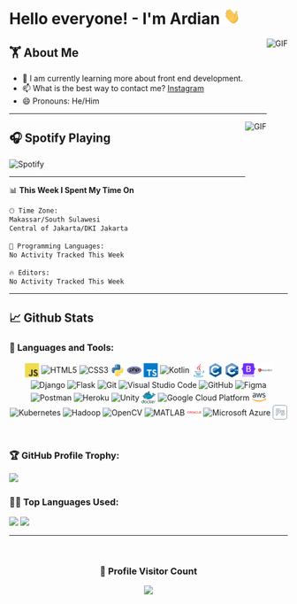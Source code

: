 # Hello everyone! - I'm Ardian  <img width="30px" height="30" src="https://github.com/SatYu26/SatYu26/raw/master/Assets/Hi.gif" />

<img align="right" alt="GIF" height="160px" src="https://octodex.github.com/images/daftpunktocat-guy.gif" />

## 🏋 About Me

- 🌱 I am currently learning more about front end development.
- 📫 What is the best way to contact me? [Instagram](https://www.instagram.com/ardian_syaputra1/)
- 😄 Pronouns: He/Him

---

<img align="right" alt="GIF" height="170px" src="https://media.giphy.com/media/J5B1Y8QZnzXXbLQIBu/giphy.gif" />

## 🎧 Spotify Playing

![Spotify](https://open.spotify.com/intl-id/track/27rZYxE4l21wTaovX4WTnI?si=bca22a7b76bc4ac7)

---

📊 **This Week I Spent My Time On** 

```text
🕑︎ Time Zone: 
Makassar/South Sulawesi
Central of Jakarta/DKI Jakarta

💬 Programming Languages: 
No Activity Tracked This Week

🔥 Editors: 
No Activity Tracked This Week
```
---

  
<!-- Social Media Handles

<h3 align="left">Connect with me:</h3>  
<p align="left">
<a href="https://instagram.com/hash.prog" target="blank"><img align="center" src="https://cdn.jsdelivr.net/npm/simple-icons@3.0.1/icons/instagram.svg" alt="hash.prog" height="30" width="40" /></a>  
<a href="https://github.com/hashfx" target="blank"><img align="center" src="https://cdn.jsdelivr.net/npm/simple-icons@3.0.1/icons/github.svg" alt="hash.prog" height="30" width="40" /></a>
<a href="https://stackoverflow.com/users/14162484/hash-fx" target="blank"><img align="center" src="https://cdn.jsdelivr.net/npm/simple-icons@3.0.1/icons/stackoverflow.svg" alt="hash.prog" height="30" width="40" /></a>
<a href="https://www.linkedin.com/in/hashprog/" target="blank"><img align="center" src="https://cdn.jsdelivr.net/npm/simple-icons@3.0.1/icons/linkedin.svg" alt="hash.prog" height="30" width="40" /></a>
<a href="https://hashfx.github.io/Portfolio2022" target="blank"><img align="center" src="https://cdn.jsdelivr.net/npm/simple-icons@3.0.1/icons/googleearth.svg" alt="hash.prog" height="30" width="40" /></a>
   -->
   
<!-- Skillset Icons -->
## 📈 Github Stats
<!-- Github Statistics Cards -->
<!-- [![Top Langs](https://github-readme-stats.vercel.app/api/top-langs/?username=hashfx&theme=react&custom_title=Most-Used-Languages)](https://github.com/hashfx/github-readme-stats) 
[![GitHub Streak](https://github-readme-streak-stats.herokuapp.com?user=hashfx&theme=tokyonight&hide_border=true&ring=1EE2BF&fire=E25525)](https://git.io/streak-stats)


<div align="center">
    <img alt="Github Stats" src="https://github-readme-stats.vercel.app/api?username=dariodenardi&show_icons=true&include_all_commits=true&count_private=true&theme=react&hide_border=true&bg_color=0D1117&title_color=0078D4&icon_color=0078D4" height="200"/>

  <div>
</div>  -->

### 🧰 Languages and Tools:
<p align="center">
  <!-- Bahasa Pemrograman -->
  <img align="middle" alt="JavaScript" width="26px" src="https://raw.githubusercontent.com/devicons/devicon/master/icons/javascript/javascript-original.svg" />
  <img align="middle" alt="HTML5" width="26px" src="https://github.com/darshanr27/darshanr27/blob/master/Assets/html.png" />
  <img align="middle" alt="CSS3" width="26px" src="https://github.com/darshanr27/darshanr27/blob/master/Assets/css.png" />
  <img align="middle" alt="Python" width="26px" src="https://raw.githubusercontent.com/devicons/devicon/master/icons/python/python-original.svg" />
  <img align="middle" alt="PHP" width="26px" src="https://raw.githubusercontent.com/devicons/devicon/master/icons/php/php-original.svg" />
  <img align="middle" alt="TypeScript" width="26px" src="https://raw.githubusercontent.com/devicons/devicon/master/icons/typescript/typescript-original.svg" />
  <img align="middle" alt="Kotlin" width="26px" src="https://www.vectorlogo.zone/logos/kotlinlang/kotlinlang-icon.svg" />
  <img align="middle" alt="Java" width="26px" src="https://raw.githubusercontent.com/devicons/devicon/master/icons/java/java-original.svg" />
  <img align="middle" alt="C" width="26px" src="https://raw.githubusercontent.com/devicons/devicon/master/icons/c/c-original.svg" />
  <img align="middle" alt="C++" width="26px" src="https://raw.githubusercontent.com/devicons/devicon/master/icons/cplusplus/cplusplus-original.svg" />

  <!-- Framework & Teknologi -->
  <img align="middle" alt="Bootstrap" width="26px" src="https://raw.githubusercontent.com/devicons/devicon/master/icons/bootstrap/bootstrap-plain-wordmark.svg" />
  <img align="middle" alt="Angular" width="26px" src="https://raw.githubusercontent.com/devicons/devicon/master/icons/angularjs/angularjs-original-wordmark.svg" />
  <img align="middle" alt="Django" width="26px" src="https://img.icons8.com/ios/40/000000/django.png" />
  <img align="middle" alt="Flask" width="26px" src="https://www.vectorlogo.zone/logos/pocoo_flask/pocoo_flask-icon.svg" />

  <!-- Tools -->
  <img align="middle" alt="Git" width="26px" src="https://www.vectorlogo.zone/logos/git-scm/git-scm-icon.svg" />
  <img align="middle" alt="Visual Studio Code" width="26px" src="https://github.com/darshanr27/darshanr27/blob/master/Assets/visual-studio-code.png" />
  <img align="middle" alt="GitHub" width="26px" src="https://github.com/darshanr27/darshanr27/blob/master/Assets/github.png" />
  <img align="middle" alt="Figma" width="26px" src="https://github.com/darshanr27/darshanr27/blob/master/Assets/figma.png" />
  <img align="middle" alt="Postman" width="26px" src="https://www.vectorlogo.zone/logos/getpostman/getpostman-icon.svg" />
  <img align="middle" alt="Heroku" width="26px" src="https://www.vectorlogo.zone/logos/heroku/heroku-icon.svg" />
  <img align="middle" alt="Unity" width="26px" src="https://www.vectorlogo.zone/logos/unity3d/unity3d-icon.svg" />
  <img align="middle" alt="Docker" width="26px" src="https://raw.githubusercontent.com/devicons/devicon/master/icons/docker/docker-original-wordmark.svg" />
  <img align="middle" alt="Google Cloud Platform" width="26px" src="https://www.vectorlogo.zone/logos/google_cloud/google_cloud-icon.svg" />
  <img align="middle" alt="AWS" width="26px" src="https://raw.githubusercontent.com/devicons/devicon/master/icons/amazonwebservices/amazonwebservices-original-wordmark.svg" />
  <img align="middle" alt="Kubernetes" width="26px" src="https://www.vectorlogo.zone/logos/kubernetes/kubernetes-icon.svg" />
  <img align="middle" alt="Hadoop" width="26px" src="https://www.vectorlogo.zone/logos/apache_hadoop/apache_hadoop-icon.svg" />
  <img align="middle" alt="OpenCV" width="26px" src="https://www.vectorlogo.zone/logos/opencv/opencv-icon.svg" />
  <img align="middle" alt="MATLAB" width="26px" src="https://img.icons8.com/fluency/48/000000/matlab.png" />
  <img align="middle" alt="Oracle" width="26px" src="https://raw.githubusercontent.com/devicons/devicon/master/icons/oracle/oracle-original.svg" />
  <img align="middle" alt="Microsoft Azure" width="26px" src="https://www.vectorlogo.zone/logos/microsoft_azure/microsoft_azure-icon.svg" />
  <img align="middle" alt="Photoshop" width="26px" src="https://raw.githubusercontent.com/devicons/devicon/master/icons/photoshop/photoshop-line.svg" />
</p>
<br>

<!-- Profile Trophy -->
### 🏆 GitHub Profile Trophy:
<a href="https://github.com/ryo-ma/github-profile-trophy">
  <img width=800 src="https://github-profile-trophy.vercel.app/?username=darshanr27&column=8&theme=darkhub&no-frame=true&no-bg=true"/>
</a>

<!--   Top Languages Using -->
### 👨‍💻 Top Languages Used:
![](https://github-profile-summary-cards.vercel.app/api/cards/repos-per-language?username=darshanr27&theme=nord_dark)
![](https://github-profile-summary-cards.vercel.app/api/cards/most-commit-language?username=darshanr27&theme=nord_dark)
 <br>
 <hr>
 <br>

<div align=center>
  <h3><b>📍 Profile Visitor Count</b></h3>
</div>
    
<!-- retro visitor counter -->  
<p align="center" >   
  <img src="https://profile-counter.glitch.me/darshanr27/count.svg" />  
</p>
